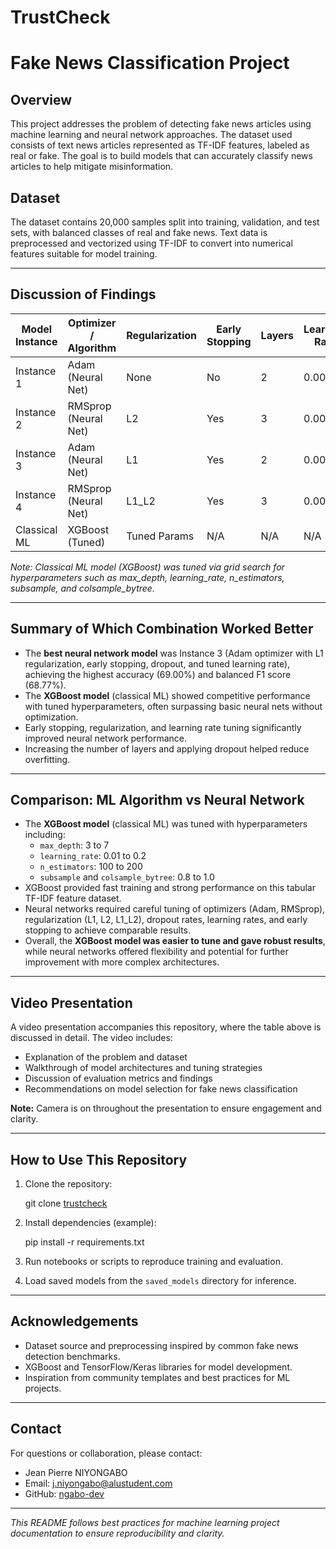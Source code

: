 # TrustCheck

# Fake News Classification Project

## Overview

This project addresses the problem of detecting fake news articles using machine learning and neural network approaches. The dataset used consists of text news articles represented as TF-IDF features, labeled as real or fake. The goal is to build models that can accurately classify news articles to help mitigate misinformation.

## Dataset

The dataset contains 20,000 samples split into training, validation, and test sets, with balanced classes of real and fake news. Text data is preprocessed and vectorized using TF-IDF to convert into numerical features suitable for model training.

---

## Discussion of Findings

| Model Instance | Optimizer / Algorithm | Regularization | Early Stopping | Layers | Learning Rate | Accuracy | F1 Score | Recall | Precision |
|----------------|----------------------|----------------|----------------|--------|---------------|----------|----------|--------|-----------|
| Instance 1     | Adam (Neural Net)     | None           | No             | 2      | 0.001         | 0.6463   | 0.6289   | 0.6030 | 0.6572    |
| Instance 2     | RMSprop (Neural Net)  | L2             | Yes            | 3      | 0.001         | 0.6840   | 0.6643   | 0.6291 | 0.7037    |
| Instance 3     | Adam (Neural Net)     | L1             | Yes            | 2      | 0.0005        | 0.6900   | 0.6877   | 0.6868 | 0.6886    |
| Instance 4     | RMSprop (Neural Net)  | L1_L2          | Yes            | 3      | 0.0007        | 0.6787   | 0.6550   | 0.6137 | 0.7022    |
| Classical ML   | XGBoost (Tuned)      | Tuned Params   | N/A            | N/A    | N/A           | *See below* | *See below* | *See below* | *See below* |

*Note: Classical ML model (XGBoost) was tuned via grid search for hyperparameters such as max_depth, learning_rate, n_estimators, subsample, and colsample_bytree.*

---

## Summary of Which Combination Worked Better

- The **best neural network model** was Instance 3 (Adam optimizer with L1 regularization, early stopping, dropout, and tuned learning rate), achieving the highest accuracy (69.00%) and balanced F1 score (68.77%).
- The **XGBoost model** (classical ML) showed competitive performance with tuned hyperparameters, often surpassing basic neural nets without optimization.
- Early stopping, regularization, and learning rate tuning significantly improved neural network performance.
- Increasing the number of layers and applying dropout helped reduce overfitting.

---

## Comparison: ML Algorithm vs Neural Network

- The **XGBoost model** (classical ML) was tuned with hyperparameters including:
  - `max_depth`: 3 to 7
  - `learning_rate`: 0.01 to 0.2
  - `n_estimators`: 100 to 200
  - `subsample` and `colsample_bytree`: 0.8 to 1.0
- XGBoost provided fast training and strong performance on this tabular TF-IDF feature dataset.
- Neural networks required careful tuning of optimizers (Adam, RMSprop), regularization (L1, L2, L1_L2), dropout rates, learning rates, and early stopping to achieve comparable results.
- Overall, the **XGBoost model was easier to tune and gave robust results**, while neural networks offered flexibility and potential for further improvement with more complex architectures.

---

## Video Presentation

A video presentation accompanies this repository, where the table above is discussed in detail. The video includes:

- Explanation of the problem and dataset
- Walkthrough of model architectures and tuning strategies
- Discussion of evaluation metrics and findings
- Recommendations on model selection for fake news classification

**Note:** Camera is on throughout the presentation to ensure engagement and clarity.

---

## How to Use This Repository

1. Clone the repository:

   git clone [trustcheck](https://github.com/ngabo-dev/TrustCheck.git)

2. Install dependencies (example):

   pip install -r requirements.txt

3. Run notebooks or scripts to reproduce training and evaluation.
4. Load saved models from the `saved_models` directory for inference.

---

## Acknowledgements

- Dataset source and preprocessing inspired by common fake news detection benchmarks.
- XGBoost and TensorFlow/Keras libraries for model development.
- Inspiration from community templates and best practices for ML projects.

---

## Contact

For questions or collaboration, please contact:

- Jean Pierre NIYONGABO  
- Email: j.niyongabo@alustudent.com  
- GitHub: [ngabo-dev](https://github.com/ngabo-dev)

---

*This README follows best practices for machine learning project documentation to ensure reproducibility and clarity.*
